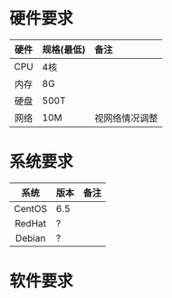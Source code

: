 # 硬件要求

|硬件 	 	|规格(最低)		|备注 			|
|:---------:|:--------------|:--------------|
|CPU		|4核				|				|
|内存		|8G				|				|
|硬盘		|500T			|				|
|网络		|10M			|视网络情况调整	|

# 系统要求

|系统 		|版本			|备注			|
|:---------:|:--------------|:--------------|
|CentOS		|6.5 			|				|
|RedHat		|?				|				|
|Debian		|?				|				|

# 软件要求